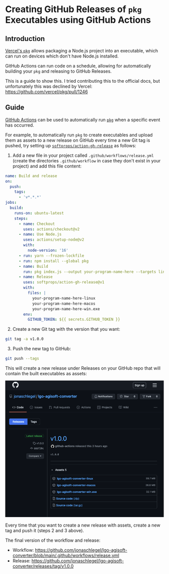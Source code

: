 # Creating GitHub Releases of `pkg` Executables using GitHub Actions

## Introduction

[Vercel's `pkg`](https://github.com/vercel/pkg) allows packaging a Node.js project into an executable, which can run on devices which don't have Node.js installed.

GitHub Actions can run code on a schedule, allowing for automatically building your `pkg` and releasing to GitHub Releases.

This is a guide to show this. I tried contributing this to the official docs, but unfortunately this was declined by Vercel: https://github.com/vercel/pkg/pull/1246

## Guide

[GitHub Actions](https://docs.github.com/en/actions) can be used to automatically run [`pkg`](https://github.com/vercel/pkg) when a specific event has occurred.

For example, to automatically run `pkg` to create executables and upload them as assets to a new release on GitHub every time a new Git tag is pushed, try setting up [`softprops/action-gh-release`](https://github.com/softprops/action-gh-release) as follows:

1. Add a new file in your project called `.github/workflows/release.yml` (create the directories `.github/workflow` in case they don't exist in your project) and add this file content:

```yaml
name: Build and release
on:
  push:
    tags:
      - 'v*.*.*'
jobs:
  build:
    runs-on: ubuntu-latest
    steps:
      - name: Checkout
        uses: actions/checkout@v2
      - name: Use Node.js
        uses: actions/setup-node@v2
        with:
          node-version: '16'
      - run: yarn --frozen-lockfile
      - run: npm install --global pkg
      - name: Build
        run: pkg index.js --output your-program-name-here --targets linux,macos,win
      - name: Release
        uses: softprops/action-gh-release@v1
        with:
          files: |
            your-program-name-here-linux
            your-program-name-here-macos
            your-program-name-here-win.exe
        env:
          GITHUB_TOKEN: ${{ secrets.GITHUB_TOKEN }}
```

2. Create a new Git tag with the version that you want:

```bash
git tag -a v1.0.0
```

3. Push the new tag to GitHub:

```bash
git push --tags
```

This will create a new release under Releases on your GitHub repo that will contain the built executables as assets:

![Releases page on GitHub repo showing release with assets](https://github.com/karlhorky/vercel-pkg-github-actions-release/raw/main/github-release-v1.png)

Every time that you want to create a new release with assets, create a new tag and push it (steps 2 and 3 above).

The final version of the workflow and release:

- Workflow: https://github.com/jonaschlegel/lgo-agisoft-converter/blob/main/.github/workflows/release.yml
- Release: https://github.com/jonaschlegel/lgo-agisoft-converter/releases/tag/v1.0.0
